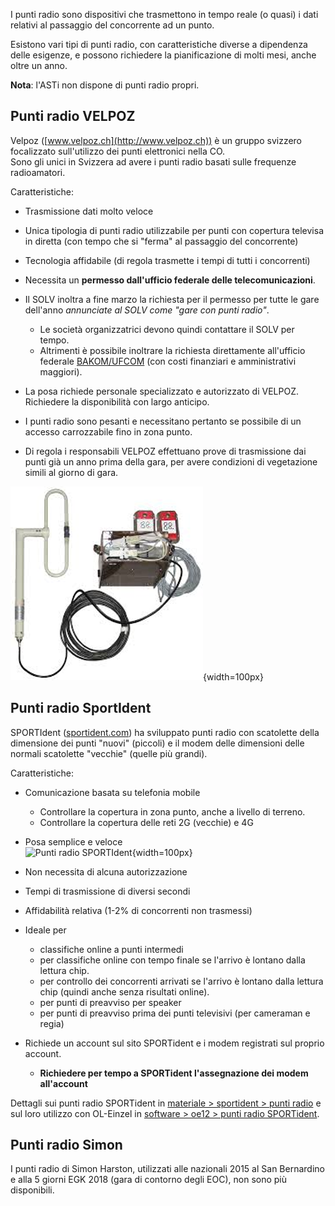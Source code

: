 I punti radio sono dispositivi che trasmettono in tempo reale (o quasi) i dati relativi al passaggio del concorrente ad un punto.  

Esistono vari tipi di punti radio, con caratteristiche diverse a dipendenza delle esigenze, e possono richiedere la pianificazione di molti mesi, anche oltre un anno.  
  
**Nota**: l'ASTi non dispone di punti radio propri.

## Punti radio VELPOZ

Velpoz ([www.velpoz.ch](http://www.velpoz.ch)) è un gruppo svizzero focalizzato sull'utilizzo dei punti elettronici nella CO.  
Sono gli unici in Svizzera ad avere i punti radio basati sulle frequenze radioamatori.

Caratteristiche:

- Trasmissione dati molto veloce 
- Unica tipologia di punti radio utilizzabile per punti con copertura televisa in diretta (con tempo che si "ferma" al passaggio del concorrente)
- Tecnologia affidabile (di regola trasmette i tempi di tutti i concorrenti)
- Necessita un __permesso dall'ufficio federale delle telecomunicazioni__.
- Il SOLV inoltra a fine marzo la richiesta per il permesso per tutte le gare dell'anno _annunciate al SOLV come "gare con punti radio"_. 

    - Le società organizzatrici devono quindi contattare il SOLV per tempo.  
    - Altrimenti è possibile inoltrare la richiesta direttamente all'ufficio federale [BAKOM/UFCOM](https://www.bakom.admin.ch/bakom/it/home.html) (con costi finanziari e amministrativi maggiori).

- La posa richiede personale specializzato e autorizzato di VELPOZ. Richiedere la disponibilità con largo anticipo.
- I punti radio sono pesanti e necessitano pertanto se possibile di un accesso carrozzabile fino in zona punto.
- Di regola i responsabili VELPOZ effettuano prove di trasmissione dai punti già un anno prima della gara, per avere condizioni di vegetazione simili al giorno di gara. 

![Punti radio VELPOZ](inc/puntiRadioVelpoz.png){width=100px}

## Punti radio SportIdent

SPORTIdent ([sportident.com](https://www.sportident.com/products.html#stations)) ha sviluppato punti radio con scatolette della dimensione dei punti "nuovi" (piccoli) e il modem delle dimensioni delle normali scatolette "vecchie" (quelle più grandi).

Caratteristiche:

- Comunicazione basata su telefonia mobile

    - Controllare la copertura in zona punto, anche a livello di terreno.
    - Controllare la copertura delle reti 2G (vecchie) e 4G

- Posa semplice e veloce  
![Punti radio SPORTIdent](inc/puntiRadioSportIdent.png){width=100px}  
  
- Non necessita di alcuna autorizzazione
- Tempi di trasmissione di diversi secondi
- Affidabilità relativa (1-2% di concorrenti non trasmessi)
- Ideale per 
    - classifiche online a punti intermedi
    - per classifiche online con tempo finale se l'arrivo è lontano dalla lettura chip.
    - per controllo dei concorrenti arrivati se l'arrivo è lontano dalla lettura chip (quindi anche senza risultati online).
    - per punti di preavviso per speaker
    - per punti di preavviso prima dei punti televisivi (per cameraman e regia)

- Richiede un account sul sito SPORTident e i modem registrati sul proprio account. 

    - **Richiedere per tempo a SPORTident l'assegnazione dei modem all'account**  

Dettagli sui punti radio SPORTident in [materiale > sportident > punti radio](sportident/punti_radio.md) e sul loro utilizzo con OL-Einzel in [software > oe12 > punti radio SPORTident](../software/oe12/punti_radio.md).

## Punti radio Simon

I punti radio di Simon Harston, utilizzati alle nazionali 2015 al San Bernardino e alla 5 giorni EGK 2018 (gara di contorno degli EOC), non sono più disponibili.  